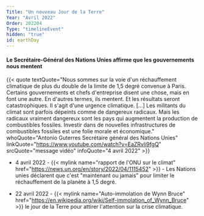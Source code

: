 ```yaml
---
Title: "Un nouveau Jour de la Terre"
Year: "Avril 2022"
Order: 202204
Type: "timelineEvent"
hidden: "true"
id: earthDay
---
```


#### Le Secrétaire-Général des Nations Unies affirme que les gouvernements nous mentent

{{< quote textQuote="Nous sommes sur la voie d'un réchauffement climatique de plus du double de la limite de 1,5 degré convenue à Paris. Certains gouvernements et chefs d'entreprise disent une chose, mais en font une autre. En d'autres termes, ils mentent. Et les résultats seront catastrophiques. Il s'agit d'une urgence climatique. [...] Les militants du climat sont parfois dépeints comme de dangereux radicaux. Mais les radicaux vraiment dangereux sont les pays qui augmentent la production de combustibles fossiles. Investir dans de nouvelles infrastructures de combustibles fossiles est une folie morale et économique." whoQuote="Antonio Guterres Secrétaire général des Nations Unies" linkQuote="https://www.youtube.com/watch?v=EaZRvli9fgQ" srcQuote="message vidéo" infoQuote="4 avril 2022" >}}

* 4 avril 2022 - {{< mylink name="rapport de l'ONU sur le climat" href="https://news.un.org/en/story/2022/04/1115452" >}} - Les Nations unies déclarent que c'est "maintenant ou jamais" pour limiter le réchauffement de la planète à 1,5 degré.
    
* 22 avril 2022 - {{< mylink name="Auto-immolation de Wynn Bruce" href="https://en.wikipedia.org/wiki/Self-immolation_of_Wynn_Bruce" >}} le jour de la Terre pour attirer l'attention sur la crise climatique.